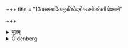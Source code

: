 +++
title = "13 प्रथमयादित्यमुपतिष्ठेद्भोगकामोऽर्थपतौ प्रेक्षमाणे"

+++

<details><summary>मूलम्</summary>

प्रथमयादित्यमुपतिष्ठेद्भोगकामोऽर्थपतौ प्रेक्षमाणे १३
</details>

<details><summary>Oldenberg</summary>

14. One who is desirous of the enjoyment (of riches), should worship the sun with the first (of those five verses), while one who is rich in wealth should look at him.
</details>

